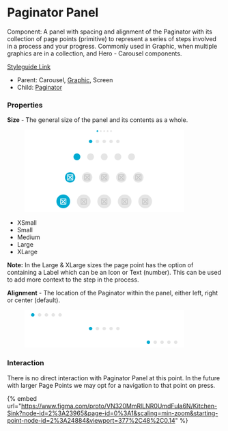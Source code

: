 # Paginator Panel

Component: A panel with spacing and alignment of the Paginator with its collection of page points (primitive) to represent a series of steps involved in a process and your progress. Commonly used in Graphic, when multiple graphics are in a collection, and Hero - Carousel components.

[Styleguide Link](https://zpl.io/b6A80oq)

* Parent: Carousel, [Graphic](../overview/graphic/), Screen
* Child: [Paginator](../overview/stepper/)

### Properties

**Size** - The general size of the panel and its contents as a whole.

<figure><img src="../../.gitbook/assets/Size (4).png" alt=""><figcaption></figcaption></figure>

* XSmall
* Small
* Medium
* Large
* XLarge

**Note:** In the Large & XLarge sizes the page point has the option of containing a Label which can be an Icon or Text (number). This can be used to add more context to the step in the process.

**Alignment** - The location of the Paginator within the panel, either left, right or center (default).

<figure><img src="../../.gitbook/assets/Alignment (2).png" alt=""><figcaption></figcaption></figure>

### Interaction

There is no direct interaction with Paginator Panel at this point. In the future with larger Page Points we may opt for a navigation to that point on press.

{% embed url="https://www.figma.com/proto/VN320MmRlLNR0UmdFula6N/Kitchen-Sink?node-id=2%3A23965&page-id=0%3A1&scaling=min-zoom&starting-point-node-id=2%3A24884&viewport=377%2C48%2C0.14" %}
